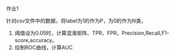 作业1

针对csv文件中的数据，将label为1的作为P，为0的作为N类，
1. 阈值设为0.05时，计算混淆矩阵、TPR、FPR，Precision,Recall,F1-score,accuracy。
2. 绘制ROC曲线，计算AUC
